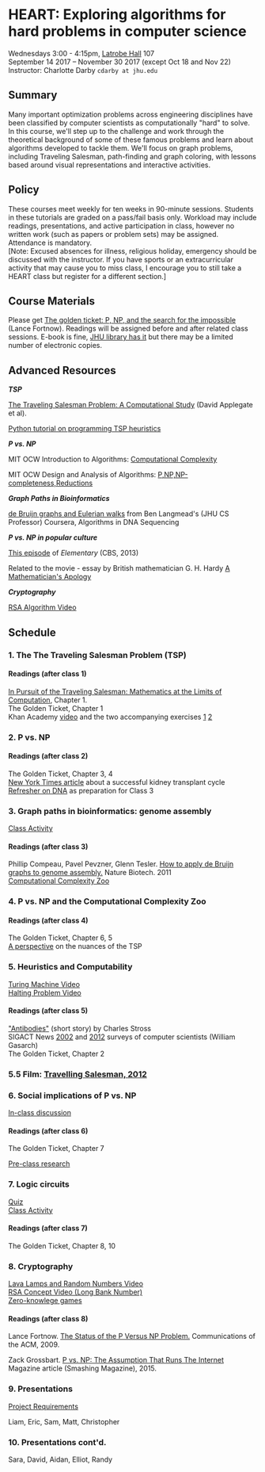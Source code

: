 # HEART: Exploring algorithms for hard problems in computer science
Wednesdays 3:00 - 4:15pm, [Latrobe Hall](https://www.google.com/maps/place/Johns+Hopkins+University+-+Latrobe+Hall/@39.327737,-76.6208283,15z/data=!4m5!3m4!1s0x0:0xf0051bbb754e3351!8m2!3d39.327737!4d-76.6208283) 107  
September 14 2017 – November 30 2017 (except Oct 18 and Nov 22)  Instructor: Charlotte Darby `cdarby at jhu.edu` 

## Summary
Many important optimization problems across engineering disciplines have been classified by computer scientists as computationally "hard" to solve. In this course, we'll step up to the challenge and work through the theoretical background of some of these famous problems and learn about algorithms developed to tackle them. We'll focus on graph problems, including Traveling Salesman, path-finding and graph coloring, with lessons based around visual representations and interactive activities.  

## Policy
These courses meet weekly for ten weeks in 90-minute sessions. Students in these tutorials are graded on a pass/fail basis only. Workload may include readings, presentations, and active participation in class, however no written work (such as papers or problem sets) may be assigned. Attendance is mandatory.  
[Note: Excused absences for illness, religious holiday, emergency should be discussed with the instructor. If you have sports or an extracurricular activity that may cause you to miss class, I encourage you to still take a HEART class but register for a different section.]

## Course Materials
Please get [The golden ticket: P, NP, and the search for the impossible](https://www.barnesandnoble.com/w/the-golden-ticket-lance-fortnow/1113861209) (Lance Fortnow). Readings will be assigned before and after related class sessions. E-book is fine, [JHU library has it](https://www.barnesandnoble.com/w/the-golden-ticket-lance-fortnow/1113861209) but there may be a limited number of electronic copies.  

## Advanced Resources

***TSP***

[The Traveling Salesman Problem:
A Computational Study](http://press.princeton.edu/chapters/s9531.pdf) (David Applegate et al).

[Python tutorial on programming TSP heuristics](http://nbviewer.jupyter.org/url/norvig.com/ipython/TSP.ipynb)

***P vs. NP***

MIT OCW Introduction to Algorithms: [Computational Complexity](https://www.youtube.com/watch?v=moPtwq_cVH8)  

MIT OCW Design and Analysis of Algorithms: [P,NP,NP-completeness,Reductions](https://www.youtube.com/watch?v=mr1FMrwi6Ew&t=2592s)  

***Graph Paths in Bioinformatics***

[de Bruijn graphs and Eulerian walks](https://www.youtube.com/watch?v=TNYZZKrjCSk) 
from Ben Langmead's (JHU CS Professor) Coursera, Algorithms in DNA Sequencing  


***P vs. NP in popular culture***  

[This episode](http://www.imdb.com/title/tt3125780/) of *Elementary* (CBS, 2013)

Related to the movie - essay by British mathematician G. H. Hardy [A Mathematician's Apology](https://en.wikipedia.org/wiki/A_Mathematician%27s_Apology)  

***Cryptography***

[RSA Algorithm Video](https://youtu.be/wXB-V_Keiu8)

## Schedule  
### 1. The The Traveling Salesman Problem (TSP)  

#### Readings (after class 1)
[In Pursuit of the Traveling Salesman:
Mathematics at the Limits of Computation](http://press.princeton.edu/chapters/s8451.pdf), Chapter 1.  
The Golden Ticket, Chapter 1  
Khan Academy [video](https://www.khanacademy.org/computing/computer-science/algorithms/intro-to-algorithms/v/what-are-algorithms) and the two accompanying exercises [1](https://www.khanacademy.org/computing/computer-science/algorithms/intro-to-algorithms/a/a-guessing-game) [2](https://www.khanacademy.org/computing/computer-science/algorithms/intro-to-algorithms/a/route-finding)

### 2. P vs. NP

#### Readings (after class 2)
The Golden Ticket, Chapter 3, 4  
[New York Times article](http://www.nytimes.com/2012/02/19/health/lives-forever-linked-through-kidney-transplant-chain-124.html) about a successful kidney transplant cycle  
[Refresher on DNA](https://youtu.be/s1j-DuYJFr0) as preparation for Class 3

### 3. Graph paths in bioinformatics: genome assembly

[Class Activity](activitySept27.pdf)  

#### Readings (after class 3)
Phillip Compeau, Pavel Pevzner, Glenn Tesler. [How to apply de Bruijn graphs to genome assembly.](http://www.nature.com/nbt/journal/v29/n11/full/nbt.2023.html) Nature Biotech. 2011  
[Computational Complexity Zoo](https://www.youtube.com/watch?v=YX40hbAHx3s&t=52s) 

### 4. P vs. NP and the Computational Complexity Zoo

#### Readings (after class 4)
The Golden Ticket, Chapter 6, 5   
[A perspective](https://www.ibm.com/developerworks/community/blogs/jfp/entry/no_the_tsp_isn_t_np_complete?lang=en) on the nuances of the TSP  

### 5. Heuristics and Computability    

[Turing Machine Video](https://youtu.be/dNRDvLACg5Q)  
[Halting Problem Video](https://youtu.be/macM_MtS_w4)

#### Readings (after class 5)
["Antibodies"](http://www.baen.com/Chapters/9781625791870/9781625791870___2.htm) (short story) by Charles Stross  
SIGACT News [2002](http://www.cs.umd.edu/~gasarch/papers/poll.pdf) and [2012](https://www.cs.umd.edu/~gasarch/papers/poll2012.pdf) surveys of computer scientists (William Gasarch)  
The Golden Ticket, Chapter 2

### 5.5 Film: [Travelling Salesman, 2012](http://www.imdb.com/title/tt1801123/)

### 6. Social implications of P vs. NP   

[In-class discussion](discussionOct25.pdf)

#### Readings (after class 6)
 
The Golden Ticket, Chapter 7

[Pre-class research](logic_assigment.txt)
### 7. Logic circuits

[Quiz](quizNov1.pdf)  
[Class Activity](activityNov1)

#### Readings (after class 7)

The Golden Ticket, Chapter 8, 10  

### 8. Cryptography  

[Lava Lamps and Random Numbers Video](https://youtu.be/1cUUfMeOijg)  
[RSA Concept Video (Long Bank Number)](https://youtu.be/M7kEpw1tn50)  
[Zero-knowlege games](http://www.rigb.org/christmaslectures08/html/activities/zero-knowledge-games.pdf) 

#### Readings (after class 8)

Lance Fortnow. [The Status of the P Versus NP Problem.](https://cacm.acm.org/magazines/2009/9/38904-the-status-of-the-p-versus-np-problem/fulltext) Communications of the ACM, 2009. 

Zack Grossbart. [P vs. NP: The Assumption That Runs The Internet](https://www.smashingmagazine.com/2015/11/p-vs-np-assumption-that-runs-internet/) Magazine article (Smashing Magazine), 2015.

### 9. Presentations 
[Project Requirements](project.txt)  

Liam, Eric, Sam, Matt, Christopher

### 10. Presentations cont'd.
Sara, David, Aidan, Elliot, Randy 